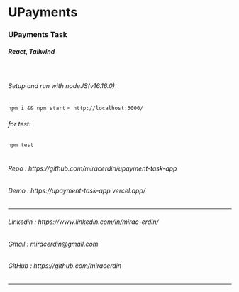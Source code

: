 # UPayments

<h3> UPayments Task </h3>
<h5>React, Tailwind</h5>
<br/>

###### Setup and run with nodeJS(v16.16.0):

`npm i && npm start` -  `http://localhost:3000/`
<br/>

###### for test:

`npm test`
<br/>
<br/>

<h6>Repo                : https://github.com/miracerdin/upayment-task-app</h6>
<h6>Demo                : https://upayment-task-app.vercel.app/</h6>
<hr/>
<h6>Linkedin            : https://www.linkedin.com/in/mirac-erdin/</h6>
<h6>Gmail               : miracerdin@gmail.com </h6>
<h6>GitHub              : https://github.com/miracerdin</h6>
<hr/>
<!-- <img src="./src/assets/screenShots.png" alt="screenShots.png"/> -->
